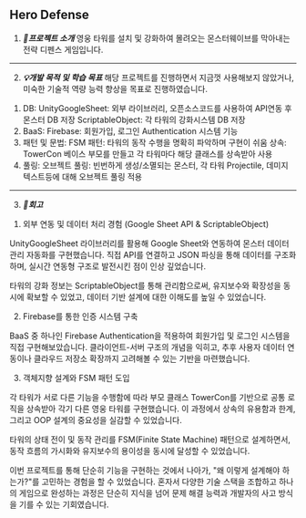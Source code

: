 Hero Defense
---

1. ___🔧프로젝트 소개___
영웅 타워를 설치 및 강화하여 몰려오는 몬스터웨이브를 막아내는 전략 디펜스 게임입니다.
---
2. ___💡개발 목적 및 학습 목표___
해당 프로젝트를 진행하면서 지금껏 사용해보지 않았거나, 미숙한 기술적 역량 능력 향상을 목표로 진행하였습니다.
1) DB:
   UnityGoogleSheet: 외부 라이브러리, 오픈소스코드를 사용하여 API연동 후 몬스터 DB 저장
   ScriptableObject: 각 타워의 강화시스템 DB 저장
2) BaaS:
   Firebase: 회원가입, 로그인 Authentication 시스템 기능
3) 패턴 및 문법:
   FSM 패턴: 타워의 동작 수행을 명확히 파악하며 구현이 쉬움
   상속: TowerCon 베이스 부모를 만들고 각 타워마다 해당 클래스를 상속받아 사용
4) 풀링:
   오브젝트 풀링: 빈번하게 생성/소멸되는 몬스터, 각 타워 Projectile, 데미지 텍스트등에 대해 오브젝트 풀링 적용     
---
3. ___🧠회고___
1) 외부 연동 및 데이터 처리 경험 (Google Sheet API & ScriptableObject)

UnityGoogleSheet 라이브러리를 활용해 Google Sheet와 연동하여 몬스터 데이터 관리 자동화를 구현했습니다. 직접 API를 연결하고 JSON 파싱을 통해 데이터를 구조화하며, 실시간 연동형 구조로 발전시킨 점이 인상 깊었습니다.

타워의 강화 정보는 ScriptableObject를 통해 관리함으로써, 유지보수와 확장성을 동시에 확보할 수 있었고, 데이터 기반 설계에 대한 이해도를 높일 수 있었습니다.

2) Firebase를 통한 인증 시스템 구축

BaaS 중 하나인 Firebase Authentication을 적용하여 회원가입 및 로그인 시스템을 직접 구현해보았습니다. 클라이언트-서버 구조의 개념을 익히고, 추후 사용자 데이터 연동이나 클라우드 저장소 확장까지 고려해볼 수 있는 기반을 마련했습니다.

3) 객체지향 설계와 FSM 패턴 도입

각 타워가 서로 다른 기능을 수행함에 따라 부모 클래스 TowerCon를 기반으로 공통 로직을 상속받아 각기 다른 영웅 타워를 구현했습니다. 이 과정에서 상속의 유용함과 한계, 그리고 OOP 설계의 중요성을 실감할 수 있었습니다.

타워의 상태 전이 및 동작 관리를 FSM(Finite State Machine) 패턴으로 설계하면서, 동작 흐름의 가시화와 유지보수의 용이성을 동시에 달성할 수 있었습니다.


이번 프로젝트를 통해 단순히 기능을 구현하는 것에서 나아가, "왜 이렇게 설계해야 하는가?"를 고민하는 경험을 할 수 있었습니다. 혼자서 다양한 기술 스택을 조합하고 하나의 게임으로 완성하는 과정은 단순히 지식을 넘어 문제 해결 능력과 개발자의 사고 방식을 기를 수 있는 기회였습니다.

<div align="center"> 

</div>
